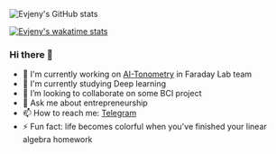 ![Evjeny's GitHub stats](https://github-readme-stats.vercel.app/api?username=evjeny&count_private=true)

[![Evjeny's wakatime stats](https://github-readme-stats.vercel.app/api/wakatime?username=@evjeny)](https://github.com/anuraghazra/github-readme-stats)

### Hi there 👋

* 🔭 I'm currently working on [AI-Tonometry](https://t.me/ai_tonometry_bot) in Faraday Lab team
* 🌱 I'm currently studying Deep learning
* 👯 I’m looking to collaborate on some BCI project
* 💬 Ask me about entrepreneurship
* 📫 How to reach me: [Telegram](https://t.me/de_evjeny)
* ⚡ Fun fact: life becomes colorful when you've finished your linear algebra homework
